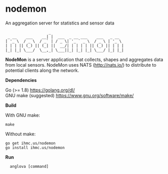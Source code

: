 # nodemon
An aggregation server for statistics and sensor data
```
                   _
 _ __    ___    __| |  ___  _ __ ___    ___   _ __
| '_ \  / _ \  / _` | / _ \| '_ ` _ \  / _ \ | '_ \
| | | || (_) || (_| ||  __/| | | | | || (_) || | | |
|_| |_| \___/  \__,_| \___||_| |_| |_| \___/ |_| |_|
```

<b>NodeMon</b> is a server application that collects, shapes and aggregates data from local sensors. NodeMon uses NATS (http://nats.io/) to distribute to potential clients along the network.

<b>Dependencies</b>

Go (>= 1.8) https://golang.org/dl/<br/>
GNU make (suggested) https://www.gnu.org/software/make/<br/>

<b>Build</b>

With GNU make:

```make```

Without make:

```go get ihmc.us/nodemon``` <br/>
```go install ihmc.us/nodemon``` <br/>

<b>Run</b>

```Usage:
  anglova [command]
```
